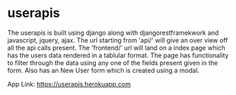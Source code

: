 # userapis

The userapis is built using django along with djangorestframekwork and javascript, jquery, ajax.
The url starting from 'api/' will give an over view off all the api calls present.
The 'frontend/' url will land on a index page which has the users data rendered in a tablular format.
The page has functionality to filter through the data using any one of the fields present given in the form.
Also has an New User form which is created using a modal.


App Link:
https://userapis.herokuapp.com
